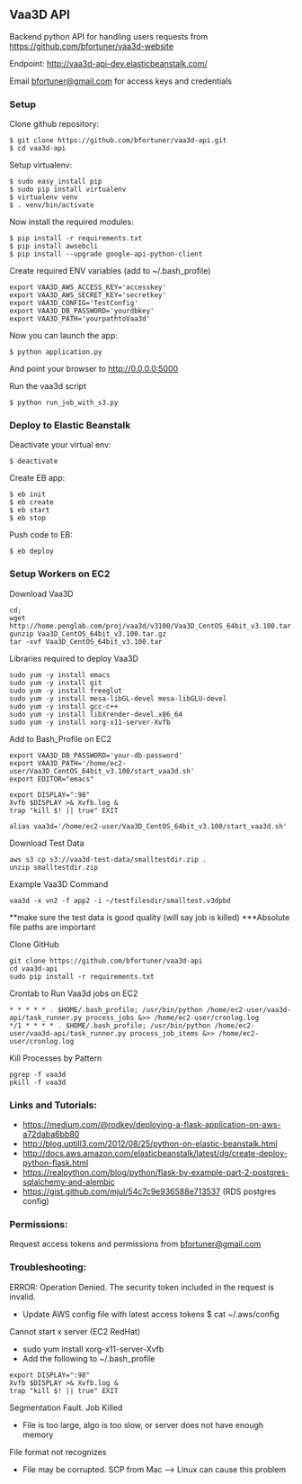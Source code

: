 ## Vaa3D API

Backend python API for handling users requests from https://github.com/bfortuner/vaa3d-website

Endpoint: http://vaa3d-api-dev.elasticbeanstalk.com/

Email bfortuner@gmail.com for access keys and credentials

### Setup

Clone github repository:

```
$ git clone https://github.com/bfortuner/vaa3d-api.git
$ cd vaa3d-api
```

Setup virtualenv:
```
$ sudo easy_install pip
$ sudo pip install virtualenv
$ virtualenv venv
$ . venv/bin/activate
```

Now install the required modules:
```
$ pip install -r requirements.txt
$ pip install awsebcli
$ pip install --upgrade google-api-python-client
```

Create required ENV variables (add to ~/.bash_profile)
```
export VAA3D_AWS_ACCESS_KEY='accesskey'		
export VAA3D_AWS_SECRET_KEY='secretkey'
export VAA3D_CONFIG='TestConfig'
export VAA3D_DB_PASSWORD='yourdbkey'
export VAA3D_PATH='yourpathtoVaa3d'
```

Now you can launch the app:
```
$ python application.py
```
And point your browser to http://0.0.0.0:5000

Run the vaa3d script
```
$ python run_job_with_s3.py
```

### Deploy to Elastic Beanstalk

Deactivate your virtual env:
```
$ deactivate
```

Create EB app:
```
$ eb init
$ eb create
$ eb start
$ eb stop
```

Push code to EB:
```
$ eb deploy
```

### Setup Workers on EC2

Download Vaa3D
```
cd;
wget http://home.penglab.com/proj/vaa3d/v3100/Vaa3D_CentOS_64bit_v3.100.tar.gz
gunzip Vaa3D_CentOS_64bit_v3.100.tar.gz
tar -xvf Vaa3D_CentOS_64bit_v3.100.tar
```

Libraries required to deploy Vaa3D
```
sudo yum -y install emacs
sudo yum -y install git
sudo yum -y install freeglut
sudo yum -y install mesa-libGL-devel mesa-libGLU-devel
sudo yum -y install gcc-c++
sudo yum -y install libXrender-devel.x86_64
sudo yum -y install xorg-x11-server-Xvfb
```

Add to Bash_Profile on EC2
```
export VAA3D_DB_PASSWORD='your-db-password'
export VAA3D_PATH='/home/ec2-user/Vaa3D_CentOS_64bit_v3.100/start_vaa3d.sh'
export EDITOR="emacs"

export DISPLAY=":98"
Xvfb $DISPLAY >& Xvfb.log &
trap "kill $! || true" EXIT

alias vaa3d='/home/ec2-user/Vaa3D_CentOS_64bit_v3.100/start_vaa3d.sh'
```

Download Test Data
```
aws s3 cp s3://vaa3d-test-data/smalltestdir.zip .
unzip smalltestdir.zip
```

Example Vaa3D Command
```
vaa3d -x vn2 -f app2 -i ~/testfilesdir/smalltest.v3dpbd
```
**make sure the test data is good quality (will say job is killed)
***Absolute file paths are important

Clone GitHub
```
git clone https://github.com/bfortuner/vaa3d-api
cd vaa3d-api
sudo pip install -r requirements.txt
```

Crontab to Run Vaa3d jobs on EC2
```
* * * * * . $HOME/.bash_profile; /usr/bin/python /home/ec2-user/vaa3d-api/task_runner.py process_jobs &>> /home/ec2-user/cronlog.log
*/1 * * * * . $HOME/.bash_profile; /usr/bin/python /home/ec2-user/vaa3d-api/task_runner.py process_job_items &>> /home/ec2-user/cronlog.log
```

Kill Processes by Pattern
```
pgrep -f vaa3d
pkill -f vaa3d
```

### Links and Tutorials:
* https://medium.com/@rodkey/deploying-a-flask-application-on-aws-a72daba6bb80
* http://blog.uptill3.com/2012/08/25/python-on-elastic-beanstalk.html
* http://docs.aws.amazon.com/elasticbeanstalk/latest/dg/create-deploy-python-flask.html
* https://realpython.com/blog/python/flask-by-example-part-2-postgres-sqlalchemy-and-alembic
* https://gist.github.com/mjul/54c7c9e936588e713537 (RDS postgres config)

### Permissions:
Request access tokens and permissions from bfortuner@gmail.com

### Troubleshooting:

ERROR: Operation Denied. The security token included in the request is invalid.
* Update AWS config file with latest access tokens
$ cat ~/.aws/config

Cannot start x server (EC2 RedHat)
* sudo yum install xorg-x11-server-Xvfb
* Add the following to ~/.bash_profile
```
export DISPLAY=":98"
Xvfb $DISPLAY >& Xvfb.log &
trap "kill $! || true" EXIT
```

Segmentation Fault. Job Killed
* File is too large, algo is too slow, or server does not have enough memory

File format not recognizes
* File may be corrupted. SCP from Mac --> Linux can cause this problem

